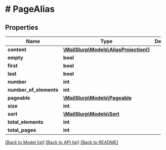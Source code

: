 # # PageAlias

## Properties

Name | Type | Description | Notes
------------ | ------------- | ------------- | -------------
**content** | [**\MailSlurp\Models\AliasProjection[]**](AliasProjection.md) |  | [optional] 
**empty** | **bool** |  | [optional] 
**first** | **bool** |  | [optional] 
**last** | **bool** |  | [optional] 
**number** | **int** |  | [optional] 
**number_of_elements** | **int** |  | [optional] 
**pageable** | [**\MailSlurp\Models\Pageable**](Pageable.md) |  | [optional] 
**size** | **int** |  | [optional] 
**sort** | [**\MailSlurp\Models\Sort**](Sort.md) |  | [optional] 
**total_elements** | **int** |  | [optional] 
**total_pages** | **int** |  | [optional] 

[[Back to Model list]](../../README.md#documentation-for-models) [[Back to API list]](../../README.md#documentation-for-api-endpoints) [[Back to README]](../../README.md)



